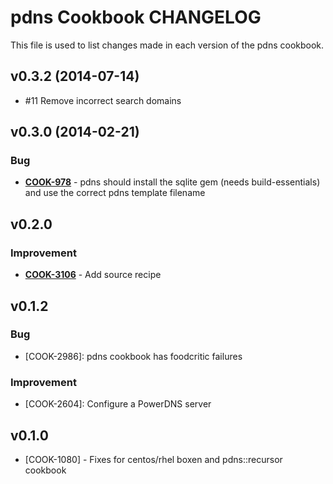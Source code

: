 pdns Cookbook CHANGELOG
=======================
This file is used to list changes made in each version of the pdns cookbook.

v0.3.2 (2014-07-14)
-------------------
- #11 Remove incorrect search domains


v0.3.0 (2014-02-21)
-------------------
### Bug
- **[COOK-978](https://tickets.opscode.com/browse/COOK-978)** - pdns should install the sqlite gem (needs build-essentials) and use the correct pdns template filename


v0.2.0
------
### Improvement
- **[COOK-3106](https://tickets.opscode.com/browse/COOK-3106)** - Add source recipe

v0.1.2
------
### Bug
- [COOK-2986]: pdns cookbook has foodcritic failures

### Improvement
- [COOK-2604]: Configure a PowerDNS server

v0.1.0
------
- [COOK-1080] - Fixes for centos/rhel boxen and pdns::recursor cookbook
